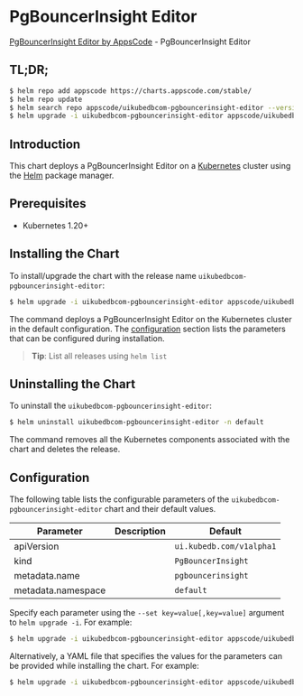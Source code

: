 # PgBouncerInsight Editor

[PgBouncerInsight Editor by AppsCode](https://appscode.com) - PgBouncerInsight Editor

## TL;DR;

```bash
$ helm repo add appscode https://charts.appscode.com/stable/
$ helm repo update
$ helm search repo appscode/uikubedbcom-pgbouncerinsight-editor --version=v0.22.0
$ helm upgrade -i uikubedbcom-pgbouncerinsight-editor appscode/uikubedbcom-pgbouncerinsight-editor -n default --create-namespace --version=v0.22.0
```

## Introduction

This chart deploys a PgBouncerInsight Editor on a [Kubernetes](http://kubernetes.io) cluster using the [Helm](https://helm.sh) package manager.

## Prerequisites

- Kubernetes 1.20+

## Installing the Chart

To install/upgrade the chart with the release name `uikubedbcom-pgbouncerinsight-editor`:

```bash
$ helm upgrade -i uikubedbcom-pgbouncerinsight-editor appscode/uikubedbcom-pgbouncerinsight-editor -n default --create-namespace --version=v0.22.0
```

The command deploys a PgBouncerInsight Editor on the Kubernetes cluster in the default configuration. The [configuration](#configuration) section lists the parameters that can be configured during installation.

> **Tip**: List all releases using `helm list`

## Uninstalling the Chart

To uninstall the `uikubedbcom-pgbouncerinsight-editor`:

```bash
$ helm uninstall uikubedbcom-pgbouncerinsight-editor -n default
```

The command removes all the Kubernetes components associated with the chart and deletes the release.

## Configuration

The following table lists the configurable parameters of the `uikubedbcom-pgbouncerinsight-editor` chart and their default values.

|     Parameter      | Description |               Default               |
|--------------------|-------------|-------------------------------------|
| apiVersion         |             | <code>ui.kubedb.com/v1alpha1</code> |
| kind               |             | <code>PgBouncerInsight</code>       |
| metadata.name      |             | <code>pgbouncerinsight</code>       |
| metadata.namespace |             | <code>default</code>                |


Specify each parameter using the `--set key=value[,key=value]` argument to `helm upgrade -i`. For example:

```bash
$ helm upgrade -i uikubedbcom-pgbouncerinsight-editor appscode/uikubedbcom-pgbouncerinsight-editor -n default --create-namespace --version=v0.22.0 --set apiVersion=ui.kubedb.com/v1alpha1
```

Alternatively, a YAML file that specifies the values for the parameters can be provided while
installing the chart. For example:

```bash
$ helm upgrade -i uikubedbcom-pgbouncerinsight-editor appscode/uikubedbcom-pgbouncerinsight-editor -n default --create-namespace --version=v0.22.0 --values values.yaml
```

